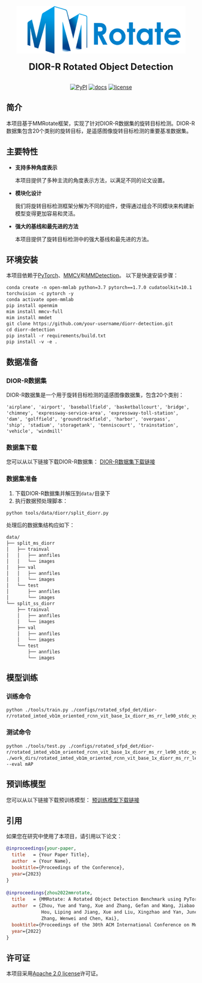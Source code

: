 <div align="center">
  <img src="resources/mmrotate-logo.png" width="450"/>
  <div>&nbsp;</div>
  <div align="center">
    <b><font size="5">DIOR-R Rotated Object Detection</font></b>
  </div>
  <div>&nbsp;</div>

[![PyPI](https://img.shields.io/pypi/v/mmrotate)](https://pypi.org/project/mmrotate)
[![docs](https://img.shields.io/badge/docs-latest-blue)](https://mmrotate.readthedocs.io/en/latest/)
[![license](https://img.shields.io/github/license/open-mmlab/mmrotate.svg)](https://github.com/open-mmlab/mmrotate/blob/main/LICENSE)

</div>

## 简介

本项目基于MMRotate框架，实现了针对DIOR-R数据集的旋转目标检测。DIOR-R数据集包含20个类别的旋转目标，是遥感图像旋转目标检测的重要基准数据集。

## 主要特性

- **支持多种角度表示**

  本项目提供了多种主流的角度表示方法，以满足不同的论文设置。

- **模块化设计**

  我们将旋转目标检测框架分解为不同的组件，使得通过组合不同模块来构建新模型变得更加容易和灵活。

- **强大的基线和最先进的方法**

  本项目提供了旋转目标检测中的强大基线和最先进的方法。

## 环境安装

本项目依赖于[PyTorch](https://pytorch.org/)、[MMCV](https://github.com/open-mmlab/mmcv)和[MMDetection](https://github.com/open-mmlab/mmdetection)。
以下是快速安装步骤：

```shell
conda create -n open-mmlab python=3.7 pytorch==1.7.0 cudatoolkit=10.1 torchvision -c pytorch -y
conda activate open-mmlab
pip install openmim
mim install mmcv-full
mim install mmdet
git clone https://github.com/your-username/diorr-detection.git
cd diorr-detection
pip install -r requirements/build.txt
pip install -v -e .
```

## 数据准备

### DIOR-R数据集

DIOR-R数据集是一个用于旋转目标检测的遥感图像数据集，包含20个类别：

```
'airplane', 'airport', 'baseballfield', 'basketballcourt', 'bridge', 
'chimney', 'expressway-service-area', 'expressway-toll-station', 
'dam', 'golffield', 'groundtrackfield', 'harbor', 'overpass', 
'ship', 'stadium', 'storagetank', 'tenniscourt', 'trainstation', 
'vehicle', 'windmill'
```

### 数据集下载

您可以从以下链接下载DIOR-R数据集：
[DIOR-R数据集下载链接](https://your-dataset-link.com)

### 数据集准备

1. 下载DIOR-R数据集并解压到`data/`目录下
2. 执行数据预处理脚本：

```shell
python tools/data/diorr/split_diorr.py
```

处理后的数据集结构应如下：

```
data/
├── split_ms_diorr
│   ├── trainval
│   │   ├── annfiles
│   │   └── images
│   ├── val
│   │   ├── annfiles
│   │   └── images
│   └── test
│       ├── annfiles
│       └── images
└── split_ss_diorr
    ├── trainval
    │   ├── annfiles
    │   └── images
    ├── val
    │   ├── annfiles
    │   └── images
    └── test
        ├── annfiles
        └── images
```

## 模型训练

### 训练命令

```shell
python ./tools/train.py ./configs/rotated_sfpd_det/dior-r/rotated_imted_vb1m_oriented_rcnn_vit_base_1x_diorr_ms_rr_le90_stdc_xyawh321v.py
```

### 测试命令

```shell
python ./tools/test.py ./configs/rotated_sfpd_det/dior-r/rotated_imted_vb1m_oriented_rcnn_vit_base_1x_diorr_ms_rr_le90_stdc_xyawh321v.py ./work_dirs/rotated_imted_vb1m_oriented_rcnn_vit_base_1x_diorr_ms_rr_le90_stdc_xyawh321v/epoch_12.pth --eval mAP
```

## 预训练模型

您可以从以下链接下载预训练模型：
[预训练模型下载链接](https://your-model-link.com)

## 引用

如果您在研究中使用了本项目，请引用以下论文：

```bibtex
@inproceedings{your-paper,
  title   = {Your Paper Title},
  author  = {Your Name},
  booktitle={Proceedings of the Conference},
  year={2023}
}

@inproceedings{zhou2022mmrotate,
  title   = {MMRotate: A Rotated Object Detection Benchmark using PyTorch},
  author  = {Zhou, Yue and Yang, Xue and Zhang, Gefan and Wang, Jiabao and Liu, Yanyi and
             Hou, Liping and Jiang, Xue and Liu, Xingzhao and Yan, Junchi and Lyu, Chengqi and
             Zhang, Wenwei and Chen, Kai},
  booktitle={Proceedings of the 30th ACM International Conference on Multimedia},
  year={2022}
}
```

## 许可证

本项目采用[Apache 2.0 license](LICENSE)许可证。
